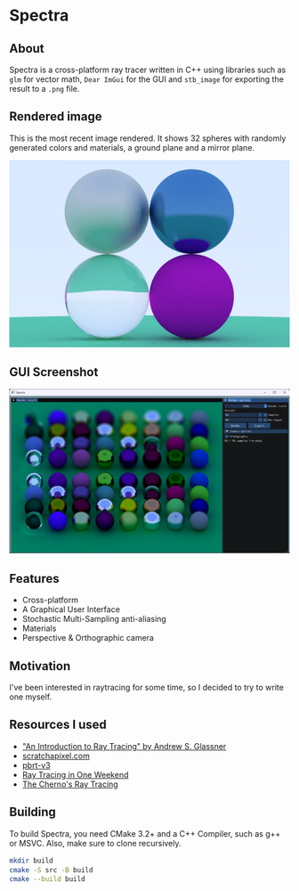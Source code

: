 # Spectra

## About
Spectra is a cross-platform ray tracer written in C++ using libraries such as `glm` for vector math, `Dear ImGui` for the GUI and `stb_image` for exporting the result to a `.png` file.

## Rendered image
This is the most recent image rendered. It shows 32 spheres with randomly generated colors and materials, a ground plane and a mirror plane.

![Image rendered with Spectra](out.png)

## GUI Screenshot
![Screenshot of the GUI](gui.png)

## Features
- Cross-platform
- A Graphical User Interface
- Stochastic Multi-Sampling anti-aliasing
- Materials
- Perspective & Orthographic camera

## Motivation
I've been interested in raytracing for some time, so I decided to try to write one myself.

## Resources I used
- ["An Introduction to Ray Tracing" by Andrew S. Glassner](https://www.realtimerendering.com/raytracing/An-Introduction-to-Ray-Tracing-The-Morgan-Kaufmann-Series-in-Computer-Graphics-.pdf)
- [scratchapixel.com](https://www.scratchapixel.com)
- [pbrt-v3](https://www.pbrt.org)
- [Ray Tracing in One Weekend](https://raytracing.github.io/books/RayTracingInOneWeekend.html)
- [The Cherno's Ray Tracing](https://www.youtube.com/playlist?list=PLlrATfBNZ98edc5GshdBtREv5asFW3yXl)

## Building
To build Spectra, you need CMake 3.2+ and a C++ Compiler, such as g++ or MSVC.
Also, make sure to clone recursively.
```bash
mkdir build
cmake -S src -B build
cmake --build build
```
